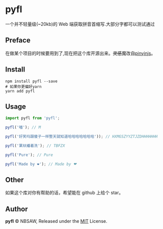 # pyfl

一个并不轻量级(~20kb)的 Web 端获取拼音首缩写.大部分字都可以测试通过

## Preface

在做某个项目的时候要用到了,现在把这个库开源出来。~~灵感~~魔改自[pinyinjs](https://github.com/sxei/pinyinjs)。

## Install

```shell
npm install pyfl --save
# 如果你更偏好yarn
yarn add pyfl
```

## Usage

```js
import pyfl from 'pyfl';

pyfl('喵'); // M

pyfl('好笑吗跟傻子一样整天就知道哈哈哈哈哈哈哈')); // HXMGSZYYZTJZDHHHHHHH

pyfl('罤夶繙着洗'); // TBFZX

pyfl('Pure'); // Pure

pyfl('Made by ❤'); // Made by ❤
```

## Other

如果这个库对你有帮助的话，希望能在 github 上给个 star。

## Author

**pyfl** © NBSAW, Released under the [MIT](https://github.com/Nbsaw/pyfl/blob/master/LICENSE) License.
